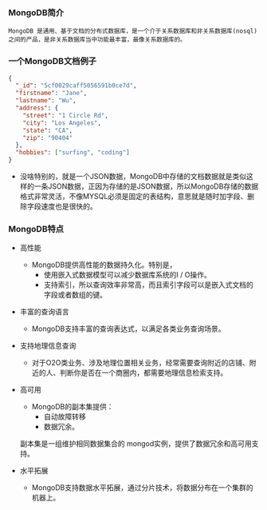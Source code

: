 ### MongoDB简介
    MongoDB 是通用、基于文档的分布式数据库，是一个介于关系数据库和非关系数据库(nosql)之间的产品，是非关系数据库当中功能最丰富，最像关系数据库的。

### 一个MongoDB文档例子
```json
{
  "_id": "5cf0029caff5056591b0ce7d",
  "firstname": "Jane",
  "lastname": "Wu",
  "address": {
    "street": "1 Circle Rd",
    "city": "Los Angeles",
    "state": "CA",
    "zip": "90404"
  },
  "hobbies": ["surfing", "coding"]
}
```
 - 没啥特别的，就是一个JSON数据，MongoDB中存储的文档数据就是类似这样的一条JSON数据，正因为存储的是JSON数据，所以MongoDB存储的数据格式非常灵活，不像MYSQL必须是固定的表结构，意思就是随时加字段、删除字段速度也是很快的。

### MongoDB特点
 - 高性能
    - MongoDB提供高性能的数据持久化。特别是，
        - 使用嵌入式数据模型可以减少数据库系统的I / O操作。
        - 支持索引，所以查询效率非常高，而且索引字段可以是嵌入式文档的字段或者数组的键。

 - 丰富的查询语言
    - MongoDB支持丰富的查询表达式，以满足各类业务查询场景。

 - 支持地理信息查询
    - 对于O2O类业务、涉及地理位置相关业务，经常需要查询附近的店铺、附近的人、判断你是否在一个商圈内，都需要地理信息检索支持。

 - 高可用
    - MongoDB的副本集提供：
        - 自动故障转移
        - 数据冗余。

    副本集是一组维护相同数据集合的 mongod实例，提供了数据冗余和高可用支持。

 - 水平拓展
    - MongoDB支持数据水平拓展，通过分片技术，将数据分布在一个集群的机器上。